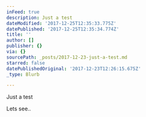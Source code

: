 ```yaml
---
inFeed: true
description: Just a test
dateModified: '2017-12-25T12:35:33.775Z'
datePublished: '2017-12-25T12:35:34.774Z'
title: ''
author: []
publisher: {}
via: {}
sourcePath: _posts/2017-12-23-just-a-test.md
starred: false
datePublishedOriginal: '2017-12-23T12:26:15.675Z'
_type: Blurb

---
```

Just a test

Lets see..